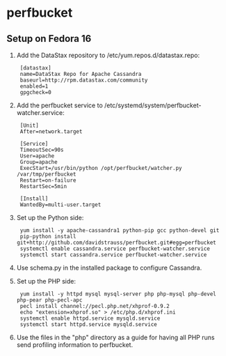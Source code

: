 # perfbucket

## Setup on Fedora 16

1. Add the DataStax repository to /etc/yum.repos.d/datastax.repo:

        [datastax]
        name=DataStax Repo for Apache Cassandra
        baseurl=http://rpm.datastax.com/community
        enabled=1
        gpgcheck=0

1. Add the perfbucket service to /etc/systemd/system/perfbucket-watcher.service:

        [Unit]
        After=network.target

        [Service]
        TimeoutSec=90s
        User=apache
        Group=apache
        ExecStart=/usr/bin/python /opt/perfbucket/watcher.py /var/tmp/perfbucket
        Restart=on-failure
        RestartSec=5min

        [Install]
        WantedBy=multi-user.target

1. Set up the Python side:

        yum install -y apache-cassandra1 python-pip gcc python-devel git
        pip-python install git+http://github.com/davidstrauss/perfbucket.git#egg=perfbucket
        systemctl enable cassandra.service perfbucket-watcher.service
        systemctl start cassandra.service perfbucket-watcher.service

1. Use schema.py in the installed package to configure Cassandra.

1. Set up the PHP side:

        yum install -y httpd mysql mysql-server php php-mysql php-devel php-pear php-pecl-apc
        pecl install channel://pecl.php.net/xhprof-0.9.2
        echo "extension=xhprof.so" > /etc/php.d/xhprof.ini
        systemctl enable httpd.service mysqld.service
        systemctl start httpd.service mysqld.service

1. Use the files in the "php" directory as a guide for having all PHP runs send profiling information to perfbucket.
